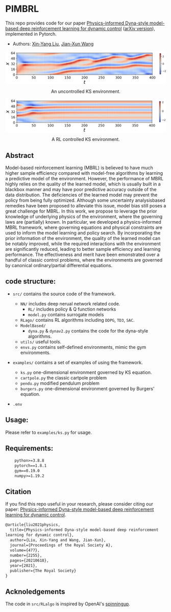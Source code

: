 # PIMBRL
This repo provides code for our paper [Physics-informed Dyna-style model-based deep reinforcement learning for dynamic control](https://royalsocietypublishing.org/doi/pdf/10.1098/rspa.2021.0618)  ([arXiv version](https://arxiv.org/abs/2108.00128)), implemented in Pytorch.
* Authors: [Xin-Yang Liu](https://scholar.google.com/citations?user=DI9KTLoAAAAJ&hl=en), [Jian-Xun Wang](https://scholar.google.com/citations?user=1cXHUD4AAAAJ&hl=en)

<img align="center" src="/docs/uncontrolled.png">
<p align="center"> An uncontrolled KS environment. </p>

<img align="center" src="/docs/controlled.png">
<p align="center"> A RL controlled KS environment. </p>



## Abstract
Model-based reinforcement learning (MBRL) is believed to have much higher sample efficiency compared with model-free algorithms by learning a predictive model of the environment. However, the performance of MBRL highly relies on the quality of the learned model, which is usually built in a blackbox manner and may have poor predictive accuracy outside of the data distribution. The deficiencies of the learned model may prevent the policy from being fully optimized. Although some uncertainty analysisbased remedies have been proposed to alleviate this issue, model bias still poses a great challenge for MBRL. In this work, we propose to leverage the prior knowledge of underlying physics of the environment, where the governing laws are (partially) known. In particular, we developed a physics-informed MBRL framework, where governing equations and physical constraints are used to inform the model learning and policy search. By incorporating the prior information of the environment, the quality of the learned model can be notably improved, while the required interactions with the environment are significantly reduced, leading to better sample efficiency and learning performance. The effectiveness and merit have been emonstrated over a handful of classic control problems, where the environments are governed by canonical ordinary/partial differential equations.

## code structure:
* `src/` contains the source code of the framework.
  * `NN/` includes deep nerual network related code.
    * `RL/` includes policy & Q function networks
    * `model.py` contains surrogate models
  * `RLago/` contains RL algorithms including `DDPG`, `TD3`, `SAC`.
  * `ModelBased/` 
    * `dyna.py` & `dynav2.py` contains the code for the dyna-style algorithms.
  * `utils/` useful tools.
  * `envs.py` contains self-defined environments, mimic the gym environments.
  
* `examples/` contains a set of examples of using the framework.
  * `ks.py` one-dimensional environment governed by KS equation.
  * `cartpole.py` the classic cartpole problem
  * `pendu.py` modified pendulum problem
  * `burgers.py` one-dimensional environment governed by Burgers' equation.

* `.env`

## Usage:
Please refer to `examples/ks.py` for usage.

## Requirements:
```
    python>=3.8.8
    pytorch==1.8.1
    gym==0.19.0
    numpy>=1.19.2
```

## Citation
If you find this repo useful in your research, please consider citing our paper: [Physics-informed Dyna-style model-based deep reinforcement learning for dynamic control](https://royalsocietypublishing.org/doi/pdf/10.1098/rspa.2021.0618).

``` 
@article{liu2021physics,
  title={Physics-informed Dyna-style model-based deep reinforcement learning for dynamic control},
  author={Liu, Xin-Yang and Wang, Jian-Xun},
  journal={Proceedings of the Royal Society A},
  volume={477},
  number={2255},
  pages={20210618},
  year={2021},
  publisher={The Royal Society}
}
```
## Acknoledgements
The code in `src/RLalgo` is inspired by OpenAI's [spinningup](https://spinningup.openai.com/en/latest/).
